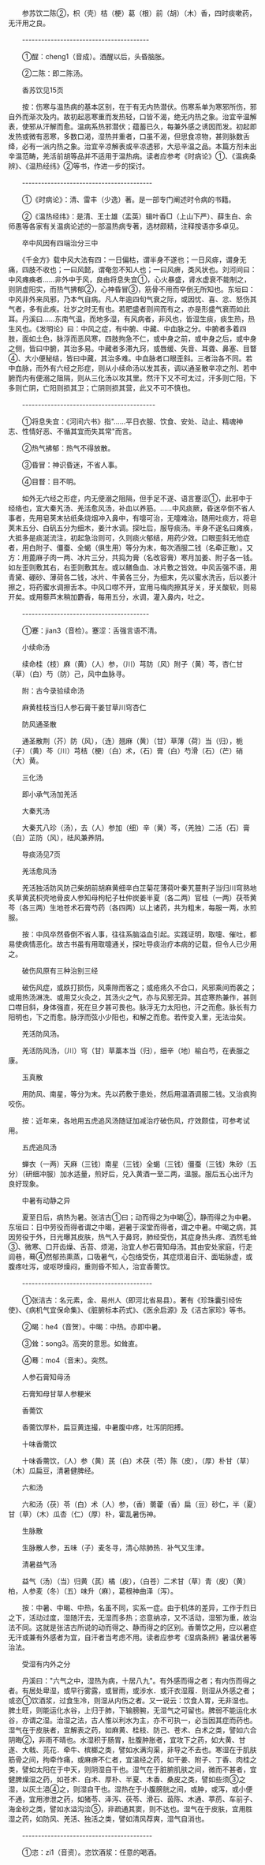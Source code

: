<!-- { "loadSidebar": true } -->
　　参苏饮二陈②，枳（壳）桔（梗）葛（根）前（胡）（木）香，四时痰嗽药，无汗用之良。

　　----------------------------------------

　　①酲：cheng1（音成）。酒醒以后，头昏脑胀。

　　②二陈：即二陈汤。

　　香苏饮见15页

　　按：伤寒与温热病的基本区别，在于有无内热潜伏。伤寒系单为寒邪所伤，邪自外而渐次及内。故初起恶寒重而发热轻，口皆不渴，绝无内热之象。治宜辛温解表，使邪从汗解而愈。温病系热邪潜伏；蕴蓄已久，每兼外感之诱因而发。初起即发热或微有恶寒，多数口渴，湿热并重者，口虽不渴，但思食凉物，甚则脉数舌绛，必有一派内热之象。治宜辛凉解表或辛凉透邪，大忌辛温之品。本篇方剂未出辛温范畴，羌活前胡等品并不适用于温热病。读者应参考《时病论》①、《温病条辨》、《温热经纬》②等书，作进一步的探讨。

　　-----------------------------------------

　　①《时病论》：清、雷丰（少逸）著。是一部专门阐述时令病的书籍。

　　②《温热经纬》：是清、王士雄（盂英）辑叶香□（上山下严）、薛生白、余师愚等各家有关温病论述的一部温热病专著，选材颇精，注释按语亦多卓见。

　　卒中风因有四端治分三中

　　《千金方》载中风大法有四：一日偏枯，谓半身不遂也；一日风痱，谓身无痛，四肢不收也；一曰风懿，谓奄忽不知人也；一曰风痹，类风状也。刘河间曰：中风瘫痪者……非外中于风，良由将息失宜①，心火暴盛，肾水虚衰不能制之，则阴虚阳实，而热气拂郁②，心神昏冒③，筋骨不用而卒倒无所知也。东垣曰：中风非外来风邪，乃本气自病。凡人年逾四旬气衰之际，或因忧、喜、忿、怒伤其气者，多有此疾。壮岁之时无有也。若肥盛者则间而有之，亦是形盛气衰而如此耳。丹溪曰……东南气温，而地多湿，有风病者，非风也，皆湿生痰，痰生热，热生风也。《发明论》曰：中风之症，有中腑、中藏、中血脉之分。中腑者多着四肢，面如土色，脉浮而恶风寒，四肢拘急不仁，或中身之前，或中身之后，或中身之侧，皆曰中腑，其治多易。中藏者多滞九窍，或唇缓、失音、耳聋、鼻塞、目瞀④、大小便秘结，皆曰中藏，其治多难。中血脉者口眼歪斜。三者治各不同。若中血脉，而外有六经之形症，则从小续命汤以发其表，调以通圣散辛凉之剂、若中腑而内有便溺之阻隔，则从三化汤以攻其里。然汗下又不可太过，汗多则亡阳，下多则亡阴，亡阳则损其卫；亡阴则损其营，此又不可不慎也。

　　------------------------------------------

　　①将息失宜：《河间六书》指"……平日衣服、饮食、安处、动止、精魂神志、性情好恶、不循其宜而失其常"而言。

　　②热气拂郁：热气不得放散。

　　③昏冒：神识昏迷，不省人事。

　　④目瞀：目不明。

　　如外无六经之形症，内无便溺之阻隔，但手足不遂、语言蹇涩①，此邪中于经络也，宜大秦艽汤、羌活愈风汤，补血以养筋。……中风痰厥，昏迷卒倒不省人事者，先用皂荚末拈纸条烧烟冲入鼻中，有嚏可治，无嚏难治。随用吐痰方，将皂荚末五分、白矾五分为细木，姜汁水调。探吐后，服导痰汤。半身不遂名曰瘫痪，大抵多是痰涎流注，初起急治则可，久则痰火郁结，用药少效。口眼歪斜无他症者，用白附子、僵蚕、全蝎（俱生用）等分为末，每次酒服二钱（名牵正散）。又方：用蓖麻子肉一两、冰片三分，共捣为膏（名改容膏）寒月加姜、附子各一钱。如左歪则敷其右，右歪则敷其左。或以鳝鱼血、冰片敷之皆效。中风舌强不语，用青黛、硼砂、薄荷各二钱，冰片、牛黄各三分，为细末，先以蜜水洗舌，后以姜汁擦之，将药蜜水调擦舌本。中风口噤不开，宜用马梅肉擦其牙关，牙关酸软，则易开矣。或用藜芦末稍加麝香，每用五分，水调，灌入鼻内，吐之。

　　----------------------------------------

　　①蹇：jian3（音检）。蹇涩：舌强言语不清。

　　小续命汤

　　续命桂（枝）麻（黄）（人）参，（川）芎防（风）附子（黄）芩，杏仁甘（草）（白）芍（防）己，风中血脉寻。

　　附：古今录验续命汤

　　麻黄桂枝当归人参石膏干姜甘草川穹杏仁

　　防风通圣散

　　通圣散荆（芥）防（风），（连）翘麻（黄）（甘）草薄（荷）当（归），栀（子）（黄）芩（川）芎桔（梗）（白）术，（石）膏（白）芍滑（石）（芒）硝（大）黄。

　　三化汤

　　即小承气汤加羌活

　　大秦艽汤

　　大秦艽八珍（汤），去（人）参加（细）辛（黄）芩，（羌独）二活（石）膏（白）芷防（风），祛风兼养阴。

　　导痰汤见7页

　　羌活愈风汤

　　羌活独活防风防己柴胡前胡麻黄细辛白芷菊花薄荷叶秦艽蔓荆子当归川穹熟地炙草黄芪枳壳地骨皮人参知母枸杞子杜仲炭姜半夏（各二两）官桂（一两）茯苓黄芩（各三两）生地苍术石膏芍药（各四两）以上诸药，共为粗末，每服一两，水煎服。

　　按：中风卒然昏倒不省人事，往往系脑溢血引起。实践证明，取嚏、催吐，都易使病情恶化。故古书虽有用取嚏通关，探吐导痰治疗本病的记载，但令人已少用之。

　　破伤风原有三种治别三经

　　破伤风症，或跌打损伤，风乘隙而客之；或疮疡久不合口，风邪乘间而袭之；或用热汤淋洗、或用艾火灸之，其汤火之气，亦与风邪无异。其症寒热兼作，甚则口噤目斜，身体强直，死在旦夕甚可畏也。脉浮无力太阳也，汗之而愈。脉长有力阳明也，下之而愈。脉浮而弦小少阳也，和解之而愈。若传变入里，无法治矣。

　　羌活防风汤。

　　羌活防风汤，（川）穹（甘）草藁本当（归），细辛（地）榆白芍，在表服之康。

　　玉真散

　　用防风、南星，等分为末。先以药敷于患处，然后用温酒调服二钱。又治疯狗咬伤。

　　按：近年来，各地用五虎追风汤随证加减治疗破伤风，疗效颇佳，可参考试用。

　　五虎追风汤

　　蝉衣（一两）天麻（三钱）南星（三钱）全蝎（三钱）僵蚕（三钱）朱砂（五分）（研细冲服）加水适量，煎好后，兑入黄酒一至二两，温服。服后五心出汗为良好现象。

　　中暑有动静之异

　　夏至日后，病热为暑。张洁古①曰；动而得之为中暍②，静而得之为中暑。东垣曰：日中劳役而得者谓之中暍，避暑于深堂而得者，谓之中暑。中暍之病，其因劳役于外，日光曝其皮肤，热气入于鼻窍，肺经受伤，其症身热头疼、洒然毛耸③、微寒、口开齿燥、舌苔、烦渴，治宜人参石膏知母汤。其由安处家庭，行走闾巷，蓦④然郁热熏蒸，口吸暑气，心包络受伤，其症烦渴自汗、面垢脉虚，或腹疼吐泻，或呕哕燥闷，重则昏不知人，治宜香薷饮。

　　-----------------------------------------

　　①张洁古：名元素，金、易州人（即河北省易县）。著有《珍珠囊引经佐使》、《病机气宜保命集》、《脏腑标本药式》、《医余启源》及《洁古家珍》等书。

　　②暍：he4（音贺）。中暍：中热。亦即中暑。

　　③耸：song3。高突的意思。如耸直。

　　④蓦：mo4（音末）。突然。

　　人参石膏知母汤

　　石膏知母甘草人参粳米

　　香薷饮

　　香薷饮厚朴，扁豆黄连撮，中暑腹中疼，吐泻阴阳搏。

　　十味香薷饮

　　十味香薷饮，（人）参（黄）芪（白）术茯（苓）陈（皮），（厚）朴甘（草）（木）瓜扁豆，清暑健脾经。

　　六和汤

　　六和汤（茯）苓（白）术（人）参，（香）薷藿（香）扁（豆）砂仁，半（夏）甘（草）（木）瓜杏（仁）（厚）朴，霍乱暑伤神。

　　生脉散

　　生脉散人参，五味（子）麦冬寻，清心除肺热．补气又生津。

　　清暑益气汤

　　益气（汤）（当）归黄（芪）橘（皮），（白苍）二术甘（草）青（皮）（黄）柏，人参麦（冬）（五）味升（麻），葛根神曲泽（泻）。

　　按：中暑、中暍、中热，名虽不同，实系一症。由于机体的差异，工作于烈日之下，活动过度，湿随汗去，无湿而多热；恣意纳凉，又不活动，湿邪为重，故治法不同。这就是张洁古所说的动而得之、静而得之的区别。香薷饮之用，应以暑症无汗或兼有外感者为宜，自汗者当考虑不用。读者应参考《湿病条辨》暑温伏暑等治法。

　　受湿有内外之分

　　丹溪曰："六气之中，湿热为病，十居八九"。有外感而得之者；有内伤而得之者。有居处卑湿，或早行雾露，或冒雨，或涉水．或汗衣湿履．则湿从外感之者；或恣①饮酒浆，过食生冷，则湿从内伤之者。又一说云：饮食人胃，无非湿也。脾土旺，则能运化水谷，上归于肺，下输膀腕，无湿气之可留也。脾弱不能运化水谷，亦谓之湿。治湿之法，古人惟以利水为主，亦不可执一，必当因其症而药也。湿气在于皮肤者，宜解表之药，如麻黄、桂枝、防己、苍术、白术之类，譬如六合阴晦②，非雨不晴也。水湿积于肠胃，肚腹肿胀者，宜攻下之药，如大黄、甘遂、大戟、芫花．牵牛、槟榔之类，譬如水满沟渠，非导之不去也。寒湿在于肌肤筋骨之间，拘牵作痛，或麻痹不仁者，宜温经之药，如干姜、附子、丁香、肉桂之类，譬如太阳在于中天，则阴湿自干也。湿气在于脏腑肌肤之间，微而不甚者，宜健脾燥湿之药，如苍术．白术、厚朴、半夏、木香、桑皮之类，譬如些须③之湿，以灰土浥④之，则湿自干也。湿热在于小腹膀胱之间，或肿，或泻，或小便不通，宜用渗泄之药，如猪苓、泽泻、茯苓、滑石、茵陈、木通、葶苈、车前子、海金砂之类，譬如水溢沟浍⑤，非疏通其窦，则不达也。湿气在于皮肤，宜用胜湿之药，如防风、羌活、独活之类，譬如清风荐爽，湿气自消也。

　　-----------------------------------------

　　①恣：zi1（音资）。恣饮酒浆：任意的喝酒。

